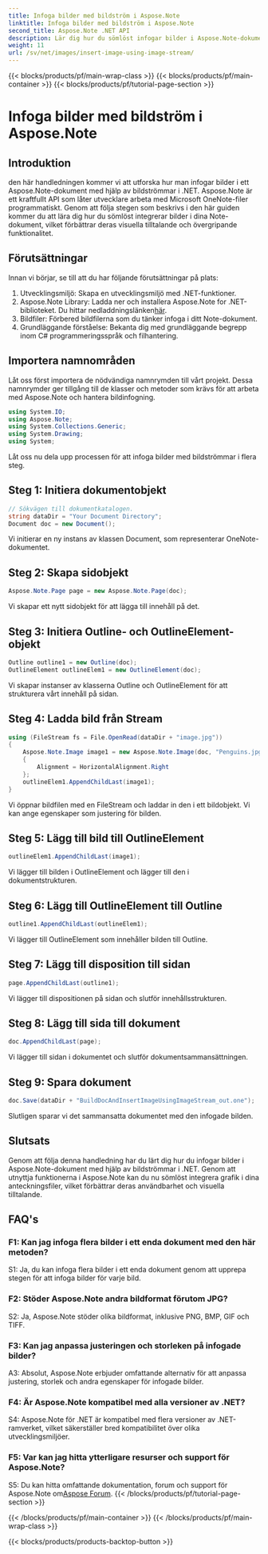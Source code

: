 ```yaml
---
title: Infoga bilder med bildström i Aspose.Note
linktitle: Infoga bilder med bildström i Aspose.Note
second_title: Aspose.Note .NET API
description: Lär dig hur du sömlöst infogar bilder i Aspose.Note-dokument med hjälp av bildströmmar i .NET. Förbättra dina anteckningsfiler med bilder utan ansträngning.
weight: 11
url: /sv/net/images/insert-image-using-image-stream/
---
```


{{< blocks/products/pf/main-wrap-class >}}
{{< blocks/products/pf/main-container >}}
{{< blocks/products/pf/tutorial-page-section >}}

# Infoga bilder med bildström i Aspose.Note

## Introduktion

den här handledningen kommer vi att utforska hur man infogar bilder i ett Aspose.Note-dokument med hjälp av bildströmmar i .NET. Aspose.Note är ett kraftfullt API som låter utvecklare arbeta med Microsoft OneNote-filer programmatiskt. Genom att följa stegen som beskrivs i den här guiden kommer du att lära dig hur du sömlöst integrerar bilder i dina Note-dokument, vilket förbättrar deras visuella tilltalande och övergripande funktionalitet.

## Förutsättningar

Innan vi börjar, se till att du har följande förutsättningar på plats:
1. Utvecklingsmiljö: Skapa en utvecklingsmiljö med .NET-funktioner.
2.  Aspose.Note Library: Ladda ner och installera Aspose.Note for .NET-biblioteket. Du hittar nedladdningslänken[här](https://releases.aspose.com/note/net/).
3. Bildfiler: Förbered bildfilerna som du tänker infoga i ditt Note-dokument.
4. Grundläggande förståelse: Bekanta dig med grundläggande begrepp inom C# programmeringsspråk och filhantering.

## Importera namnområden
Låt oss först importera de nödvändiga namnrymden till vårt projekt. Dessa namnrymder ger tillgång till de klasser och metoder som krävs för att arbeta med Aspose.Note och hantera bildinfogning.

```csharp
using System.IO;
using Aspose.Note;
using System.Collections.Generic;
using System.Drawing;
using System;
```

Låt oss nu dela upp processen för att infoga bilder med bildströmmar i flera steg.

## Steg 1: Initiera dokumentobjekt
```csharp
// Sökvägen till dokumentkatalogen.
string dataDir = "Your Document Directory";
Document doc = new Document();
```
Vi initierar en ny instans av klassen Document, som representerar OneNote-dokumentet.

## Steg 2: Skapa sidobjekt
```csharp
Aspose.Note.Page page = new Aspose.Note.Page(doc);
```
Vi skapar ett nytt sidobjekt för att lägga till innehåll på det.

## Steg 3: Initiera Outline- och OutlineElement-objekt
```csharp
Outline outline1 = new Outline(doc);
OutlineElement outlineElem1 = new OutlineElement(doc);
```
Vi skapar instanser av klasserna Outline och OutlineElement för att strukturera vårt innehåll på sidan.

## Steg 4: Ladda bild från Stream
```csharp
using (FileStream fs = File.OpenRead(dataDir + "image.jpg"))
{
    Aspose.Note.Image image1 = new Aspose.Note.Image(doc, "Penguins.jpg", fs)
    {
        Alignment = HorizontalAlignment.Right
    };
    outlineElem1.AppendChildLast(image1);
}
```
Vi öppnar bildfilen med en FileStream och laddar in den i ett bildobjekt. Vi kan ange egenskaper som justering för bilden.

## Steg 5: Lägg till bild till OutlineElement
```csharp
outlineElem1.AppendChildLast(image1);
```
Vi lägger till bilden i OutlineElement och lägger till den i dokumentstrukturen.

## Steg 6: Lägg till OutlineElement till Outline
```csharp
outline1.AppendChildLast(outlineElem1);
```
Vi lägger till OutlineElement som innehåller bilden till Outline.

## Steg 7: Lägg till disposition till sidan
```csharp
page.AppendChildLast(outline1);
```
Vi lägger till dispositionen på sidan och slutför innehållsstrukturen.

## Steg 8: Lägg till sida till dokument
```csharp
doc.AppendChildLast(page);
```
Vi lägger till sidan i dokumentet och slutför dokumentsammansättningen.

## Steg 9: Spara dokument
```csharp
doc.Save(dataDir + "BuildDocAndInsertImageUsingImageStream_out.one");
```
Slutligen sparar vi det sammansatta dokumentet med den infogade bilden.

## Slutsats
Genom att följa denna handledning har du lärt dig hur du infogar bilder i Aspose.Note-dokument med hjälp av bildströmmar i .NET. Genom att utnyttja funktionerna i Aspose.Note kan du nu sömlöst integrera grafik i dina anteckningsfiler, vilket förbättrar deras användbarhet och visuella tilltalande.

## FAQ's

### F1: Kan jag infoga flera bilder i ett enda dokument med den här metoden?

S1: Ja, du kan infoga flera bilder i ett enda dokument genom att upprepa stegen för att infoga bilder för varje bild.

### F2: Stöder Aspose.Note andra bildformat förutom JPG?

S2: Ja, Aspose.Note stöder olika bildformat, inklusive PNG, BMP, GIF och TIFF.

### F3: Kan jag anpassa justeringen och storleken på infogade bilder?

A3: Absolut, Aspose.Note erbjuder omfattande alternativ för att anpassa justering, storlek och andra egenskaper för infogade bilder.

### F4: Är Aspose.Note kompatibel med alla versioner av .NET?

S4: Aspose.Note för .NET är kompatibel med flera versioner av .NET-ramverket, vilket säkerställer bred kompatibilitet över olika utvecklingsmiljöer.

### F5: Var kan jag hitta ytterligare resurser och support för Aspose.Note?

 S5: Du kan hitta omfattande dokumentation, forum och support för Aspose.Note om[Aspose Forum](https://forum.aspose.com/c/note/28).
{{< /blocks/products/pf/tutorial-page-section >}}

{{< /blocks/products/pf/main-container >}}
{{< /blocks/products/pf/main-wrap-class >}}

{{< blocks/products/products-backtop-button >}}
